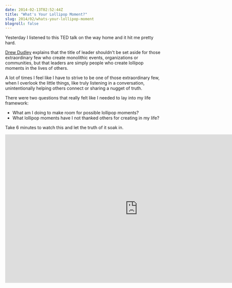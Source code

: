 ```yaml
---
date: 2014-02-13T02:52:44Z
title: "What's Your Lollipop Moment?"
slug: 2014/02/whats-your-lollipop-moment
blogroll: false
---
```


<p>Yesterday I listened to this TED talk on the way home and it hit me pretty hard.</p>

<p><a href="https://twitter.com/nuancedrew">Drew Dudley</a> explains that the title of leader shouldn't be set aside for those extraordinary few who create monolithic events, organizations or communities, but that leaders are simply people who create lollipop moments in the lives of others.</p>

<p>A lot of times I feel like I have to strive to be one of those extraordinary few, when I overlook the little things, like truly listening in a conversation, unintentionally helping others connect or sharing a nugget of truth.</p>

<p>There were two questions that really felt like I needed to lay into my life framework:</p>

<ul>
<li>What am I doing to make room for possible lollipop moments?</li>
<li>What lollipop moments have I not thanked others for creating in my life?</li>
</ul>

<p>Take 6 minutes to watch this and let the truth of it soak in.</p>

<iframe src="http://embed.ted.com/talks/drew_dudley_everyday_leadership.html" width="853" height="480" frameborder="0" scrolling="no" webkitAllowFullScreen mozallowfullscreen allowFullScreen></iframe>


